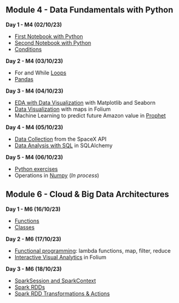 Module 4 - Data Fundamentals with Python
-

__Day 1 - M4 (02/10/23)__

* [First Notebook with Python](https://colab.research.google.com/drive/1ngyHS7a7KRN8tygZr32v0wlpTT0OLlhG)
* [Second Notebook with Python](https://colab.research.google.com/drive/1Gu6ONof4K24EGTJ9Hwb-zO2lAG9r6CrS#scrollTo=0qWF3D5xZD0)
* [Conditions](https://colab.research.google.com/drive/1yy3byX2MxIwdAFUVYrDYObh04j6LE501)

__Day 2 - M4 (03/10/23)__

* For and While [Loops](https://colab.research.google.com/drive/1xJnDEAb7nxP6ZDEw8Y7lqfbCPeiQUoTM)
* [Pandas](https://colab.research.google.com/drive/1VfKqG_IhfdkgARx0JntI3PyyWHHcPstT)

__Day 3 - M4 (04/10/23)__

* [EDA with Data Visualization](https://colab.research.google.com/drive/1Qu81skVGDQdazpeDSaRMxj5jAmrGbTFt) with Matplotlib and Seaborn
* [Data Visualization](https://colab.research.google.com/drive/1_ThQkZvc4-vuYjBN0y72WROIXzKnHaOh) with maps in Folium
* Machine Learning to predict future Amazon value in [Prophet](https://colab.research.google.com/drive/1A5sawuqcsr-0TrW_JersilHTzSe5-ltB)

__Day 4 - M4 (05/10/23)__

* [Data Collection](https://colab.research.google.com/drive/1atLJMwlKKnU6lVDgGbNEcdVXuqc6jA-k) from the SpaceX API
* [Data Analysis with SQL](https://colab.research.google.com/drive/1MOSuOel_g-GxGkBNRRcurRN8XaR-f-eF) in SQLAlchemy

__Day 5 - M4 (06/10/23)__

* [Python exercises](https://colab.research.google.com/drive/1pb1oZ_99zStKSaSikWcHsS-gCY8PNbdo)
* Operations in [Numpy](https://colab.research.google.com/drive/1BJTTM2dppZcNwwWIjJZtArVd8zcDXSHg#scrollTo=MQiIVuJkgZha) (_In process_)




Module 6 - Cloud & Big Data Architectures
-

__Day 1 - M6 (16/10/23)__

* [Functions](https://colab.research.google.com/drive/1jvxLcnHmQIfp9uuQYfikbq6kMglGR0Jc)
* [Classes](https://colab.research.google.com/drive/1ma3pRPwiqyKH9GvFSypmDygDMUT3uDgf)

__Day 2 - M6 (17/10/23)__

* [Functional programming](https://colab.research.google.com/drive/1RL9EiI3tgtMIfZMN-8ntOVblydKKu1HX): lambda functions, map, filter, reduce
* [Interactive Visual Analytics](https://colab.research.google.com/drive/13TvvTnI4AJ2FfYUson2zdi1klDVbhxWG) in Folium

__Day 3 - M6 (18/10/23)__

* [SparkSession and SparkContext](https://colab.research.google.com/drive/1Y-FDiZD45r_f0bf0xGAtwTv9Me419M7Q)
* [Spark RDDs](https://colab.research.google.com/drive/1qQSqMg9XQBmVp1elYdrrpsTD0GF4j7Hl)
* [Spark RDD Transformations & Actions](https://colab.research.google.com/drive/1YY1iEoz031oAGYvXvedLbMm-Z2yuXNm3)
